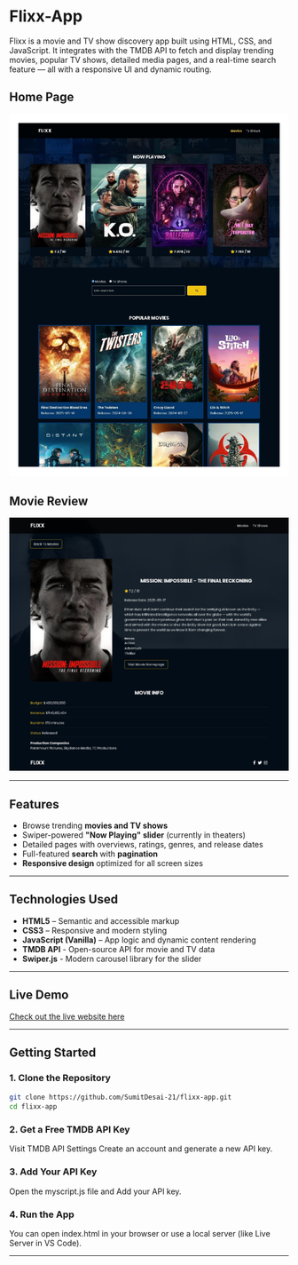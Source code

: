 # Flixx-App

Flixx is a movie and TV show discovery app built using HTML, CSS, and JavaScript. It integrates with the TMDB API to fetch and display trending movies, popular TV shows, detailed media pages, and a real-time search feature — all with a responsive UI and dynamic routing.

## Home Page

![Shopping List Screenshot](images/preview.jpg)

## Movie Review

![Shopping List Screenshot](images/review.jpg)

---

## Features

- Browse trending **movies and TV shows**
- Swiper-powered **"Now Playing" slider** (currently in theaters)
- Detailed pages with overviews, ratings, genres, and release dates
- Full-featured **search** with **pagination**
- **Responsive design** optimized for all screen sizes

---

## Technologies Used

- **HTML5** – Semantic and accessible markup
- **CSS3** – Responsive and modern styling
- **JavaScript (Vanilla)** – App logic and dynamic content rendering
- **TMDB API** - Open-source API for movie and TV data
- **Swiper.js** - Modern carousel library for the slider
    
---    

## Live Demo

[Check out the live website here](https://flixx-moviereviews-webapp.netlify.app/)

---

## Getting Started

### 1. Clone the Repository

```bash
git clone https://github.com/SumitDesai-21/flixx-app.git
cd flixx-app  
```

### 2. Get a Free TMDB API Key

Visit TMDB API Settings
Create an account and generate a new API key.

### 3. Add Your API Key

Open the myscript.js file and Add your API key.

### 4. Run the App

You can open index.html in your browser or use a local server
(like Live Server in VS Code).

---
